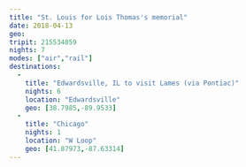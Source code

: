 ```yaml
---
title: "St. Louis for Lois Thomas's memorial"
date: 2018-04-13
geo: 
tripit: 215534059
nights: 7
modes: ["air","rail"]
destinations:
  -
    title: "Edwardsville, IL to visit Lames (via Pontiac)"
    nights: 6
    location: "Edwardsville"
    geo: [38.7985,-89.9533]
  -
    title: "Chicago"
    nights: 1
    location: "W Loop"
    geo: [41.87973,-87.63314]
---
```



